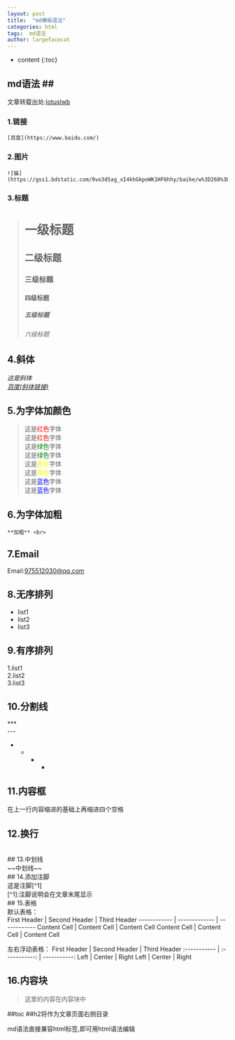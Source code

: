 ```yaml
---
layout: post
title:  "md模板语法"
categories: html
tags:  md语法 
author: largefacecat
---
```


* content
{:toc}
## md语法 ##<br>
文章转载出处:[lotuslwb](https://www.jianshu.com/p/436caf91dd06)




### 1.链接 <br>
	[百度](https://www.baidu.com/)
### 2.图片 <br>
	![猫](https://gss1.bdstatic.com/9vo3dSag_xI4khGkpoWK1HF6hhy/baike/w%3D268%3Bg%3D0/sign=e88ee8c0cd5c1038247ec9c48a2af42e/0eb30f2442a7d933c94b0ca9a64bd11372f0010c.jpg)
### 3.标题 <br>
>	# 一级标题 <br>
>	## 二级标题 <br>
>	### 三级标题 <br>
>	#### 四级标题 <br>
>	##### 五级标题 <br>
>	###### 六级标题 <br>
## 4.斜体<br>
  *这是斜体* <br>
  *[百度(斜体链接)](https://www.baidu.com/)* <br>
## 5.为字体加颜色<br>
>  这是<label style="color:red">红色</label>字体 <br>
这是<label style="color:red">红色</label>字体 <br>
>  这是<label style="color:green">绿色</label>字体 <br>
这是<label style="color:green">绿色</label>字体 <br>
>  这是<label style="color:yellow">黄色</label>字体 <br>
这是<label style="color:yellow">黄色</label>字体 <br>
>  这是<label style="color:blue">蓝色</label>字体 <br>
这是<label style="color:blue">蓝色</label>字体 <br>
## 6.为字体加粗<br>
	**加粗** <br>
## 7.Email<br>
   Email:<975512030@qq.com> <br>
## 8.无序排列<br>
  * list1 <br>
  * list2 <br>
  * list3 <br>
## 9.有序排列<br>
  1.list1 <br>
  2.list2 <br>
  3.list3 <br>
## 10.分割线<br>
  *** <br>
  --- <br>
  - - - -  <br>
## 11.内容框<br>
  在上一行内容缩进的基础上再缩进四个空格 <br>
      
## 12.换行<br>
  <br>
## 13.中划线<br>
  ~~中划线~~ <br>
## 14.添加注脚<br>
  这是注脚[^1] <br>
  [^1]:注脚说明会在文章末尾显示 <br>
## 15.表格<br>
默认表格：<br>
First Header | Second Header | Third Header
------------ | ------------- | ------------
Content Cell | Content Cell  | Content Cell
Content Cell | Content Cell  | Content Cell

左右浮动表格：
First Header | Second Header | Third Header
:----------- | :-----------: | -----------:
Left         | Center        | Right
Left         | Center        | Right
## 16.内容块<br>
> 这里的内容在内容块中


##toc 
##h2将作为文章页面右侧目录

md语法直接兼容html标签,即可用html语法编辑






